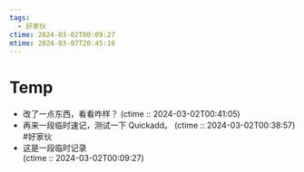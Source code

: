 ```yaml
---
tags:
  - 好家伙
ctime: 2024-03-02T00:09:27
mtime: 2024-03-07T20:45:10
---
```


# Temp

- 改了一点东西，看看咋样？ (ctime :: 2024-03-02T00:41:05)
- 再来一段临时速记，测试一下 Quickadd。 (ctime :: 2024-03-02T00:38:57) #好家伙
- 这是一段临时记录  
  (ctime :: 2024-03-02T00:09:27)